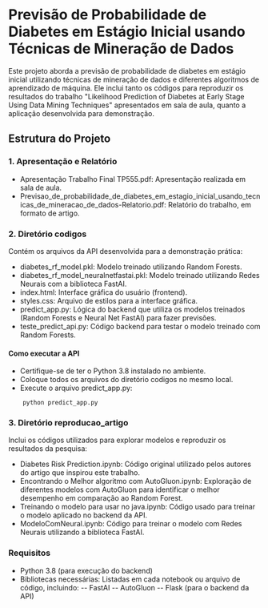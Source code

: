 # Previsão de Probabilidade de Diabetes em Estágio Inicial usando Técnicas de Mineração de Dados

Este projeto aborda a previsão de probabilidade de diabetes em estágio inicial utilizando técnicas de mineração de dados e diferentes algoritmos de aprendizado de máquina. Ele inclui tanto os códigos para reproduzir os resultados do trabalho "Likelihood Prediction of Diabetes at Early Stage Using Data Mining Techniques" apresentados em sala de aula, quanto a aplicação desenvolvida para demonstração.

## Estrutura do Projeto

### 1. Apresentação e Relatório

- Apresentação Trabalho Final TP555.pdf: Apresentação realizada em sala de aula.
- Previsao_de_probabilidade_de_diabetes_em_estagio_inicial_usando_tecnicas_de_mineracao_de_dados-Relatorio.pdf: Relatório do trabalho, em formato de artigo.

### 2. Diretório codigos

Contém os arquivos da API desenvolvida para a demonstração prática:

- diabetes_rf_model.pkl: Modelo treinado utilizando Random Forests.
- diabetes_rf_model_neuralnetfastai.pkl: Modelo treinado utilizando Redes Neurais com a biblioteca FastAI.
- index.html: Interface gráfica do usuário (frontend).
- styles.css: Arquivo de estilos para a interface gráfica.
- predict_app.py: Lógica do backend que utiliza os modelos treinados (Random Forests e Neural Net FastAI) para fazer previsões.
- teste_predict_api.py: Código backend para testar o modelo treinado com Random Forests.

#### Como executar a API

- Certifique-se de ter o Python 3.8 instalado no ambiente.
- Coloque todos os arquivos do diretório codigos no mesmo local.
- Execute o arquivo predict_app.py:

```
    python predict_app.py
```

### 3. Diretório reproducao_artigo

Inclui os códigos utilizados para explorar modelos e reproduzir os resultados da pesquisa:

- Diabetes Risk Prediction.ipynb: Código original utilizado pelos autores do artigo que inspirou este trabalho.
- Encontrando o Melhor algoritmo com AutoGluon.ipynb: Exploração de diferentes modelos com AutoGluon para identificar o melhor desempenho em comparação ao Random Forest.
- Treinando o modelo para usar no java.ipynb: Código usado para treinar o modelo aplicado no backend da API.
- ModeloComNeural.ipynb: Código para treinar o modelo com Redes Neurais utilizando a biblioteca FastAI.

### Requisitos

- Python 3.8 (para execução do backend)
- Bibliotecas necessárias: Listadas em cada notebook ou arquivo de código, incluindo:
-- FastAI
-- AutoGluon
-- Flask (para o backend da API)
